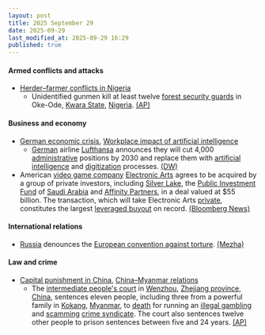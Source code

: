 ```yaml
---
layout: post
title: 2025 September 29
date: 2025-09-29
last_modified_at: 2025-09-29 16:29
published: true
---
```



#### Armed conflicts and attacks

* [Herder–farmer conflicts in Nigeria](https://en.wikipedia.org/wiki/Herder%E2%80%93farmer_conflicts_in_Nigeria "Herder–farmer conflicts in Nigeria")
  * Unidentified gunmen kill at least twelve [forest security guards](https://en.wikipedia.org/wiki/Nigerian_Hunter_%26_Forest_Security_Service "Nigerian Hunter & Forest Security Service") in Oke-Ode, [Kwara State](https://en.wikipedia.org/wiki/Kwara_State "Kwara State"), [Nigeria](https://en.wikipedia.org/wiki/Nigeria "Nigeria"). [(AP)](https://apnews.com/article/nigeria-attack-forest-guards-kwara-09603b3889d34814159c10802a36fe43)

#### Business and economy

* [German economic crisis](https://en.wikipedia.org/wiki/German_economic_crisis_%282022%E2%80%93present%29 "German economic crisis (2022–present)"), [Workplace impact of artificial intelligence](https://en.wikipedia.org/wiki/Workplace_impact_of_artificial_intelligence "Workplace impact of artificial intelligence")
  * [German](https://en.wikipedia.org/wiki/Germany "Germany") airline [Lufthansa](https://en.wikipedia.org/wiki/Lufthansa "Lufthansa") announces they will cut 4,000 [administrative](https://en.wikipedia.org/wiki/Management "Management") positions by 2030 and replace them with [artificial intelligence](https://en.wikipedia.org/wiki/Artificial_intelligence "Artificial intelligence") and [digitization](https://en.wikipedia.org/wiki/Digitization "Digitization") processes. [(DW)](https://www.dw.com/en/lufthansa-to-shed-4000-jobs-with-help-from-ai/a-74173278)
* American [video game company](https://en.wikipedia.org/wiki/Video_game_company "Video game company") [Electronic Arts](https://en.wikipedia.org/wiki/Electronic_Arts "Electronic Arts") agrees to be acquired by a group of private investors, including [Silver Lake](https://en.wikipedia.org/wiki/Silver_Lake_%28investment_firm%29 "Silver Lake (investment firm)"), the [Public Investment Fund](https://en.wikipedia.org/wiki/Public_Investment_Fund "Public Investment Fund") of [Saudi Arabia](https://en.wikipedia.org/wiki/Saudi_Arabia "Saudi Arabia") and [Affinity Partners](https://en.wikipedia.org/wiki/Affinity_Partners "Affinity Partners"), in a deal valued at $55 billion. The transaction, which will take Electronic Arts [private](https://en.wikipedia.org/wiki/Privately_held_company "Privately held company"), constitutes the largest [leveraged buyout](https://en.wikipedia.org/wiki/Leveraged_buyout "Leveraged buyout") on record. [(Bloomberg News)](https://www.bloomberg.com/news/articles/2025-09-29/ea-agrees-to-sale-in-largest-leveraged-buyout-on-record)

#### International relations

* [Russia](https://en.wikipedia.org/wiki/Russia "Russia") denounces the [European convention against torture](https://en.wikipedia.org/wiki/European_Convention_for_the_Prevention_of_Torture_and_Inhuman_or_Degrading_Treatment_or_Punishment "European Convention for the Prevention of Torture and Inhuman or Degrading Treatment or Punishment"). [(Mezha)](https://mezha.net/eng/bukvy/russia-denounces-european-convention-against-torture-ending-international-monitoring/)

#### Law and crime

* [Capital punishment in China](https://en.wikipedia.org/wiki/Capital_punishment_in_China "Capital punishment in China"), [China–Myanmar relations](https://en.wikipedia.org/wiki/China%E2%80%93Myanmar_relations "China–Myanmar relations")
  * The [intermediate people's court](https://en.wikipedia.org/wiki/Intermediate_people%27s_court "Intermediate people's court") in [Wenzhou](https://en.wikipedia.org/wiki/Wenzhou "Wenzhou"), [Zhejiang province](https://en.wikipedia.org/wiki/Zhejiang_province "Zhejiang province"), [China](https://en.wikipedia.org/wiki/China "China"), sentences eleven people, including three from a powerful family in [Kokang](https://en.wikipedia.org/wiki/Kokang "Kokang"), [Myanmar](https://en.wikipedia.org/wiki/Myanmar "Myanmar"), to [death](https://en.wikipedia.org/wiki/Death_sentence "Death sentence") for running an [illegal gambling](https://en.wikipedia.org/wiki/Illegal_gambling "Illegal gambling") and [scamming](https://en.wikipedia.org/wiki/Scam_center "Scam center") [crime syndicate](https://en.wikipedia.org/wiki/Crime_syndicate "Crime syndicate"). The court also sentences twelve other people to prison sentences between five and 24 years. [(AP)](https://apnews.com/article/china-myanmar-court-death-sentence-syndicate-63b170ca31cd9b37a6817858f6c6b0bb)
